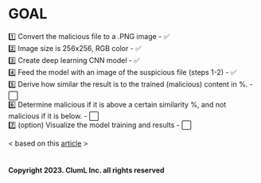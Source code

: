# GOAL
1️⃣ Convert the malicious file to a .PNG image - ✅  
2️⃣ Image size is 256x256, RGB color - ✅  
3️⃣ Create deep learning CNN model - ✅  
4️⃣ Feed the model with an image of the suspicious file (steps 1-2) - ✅  
5️⃣ Derive how similar the result is to the trained (malicious) content in %.  - ⬜️  
6️⃣ Determine malicious if it is above a certain similarity %, and not malicious if it is below.  - ⬜️  
7️⃣ (option) Visualize the model training and results  - ⬜️

< based on this [article](https://ieeexplore.ieee.org/document/8887303) >
</br></br>

#### Copyright 2023. ClumL Inc. all rights reserved
